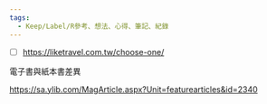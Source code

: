 ```yaml
---
tags:
  - Keep/Label/R參考、想法、心得、筆記、紀錄
---
```



- [ ] https://liketravel.com.tw/choose-one/

電子書與紙本書差異

https://sa.ylib.com/MagArticle.aspx?Unit=featurearticles&id=2340